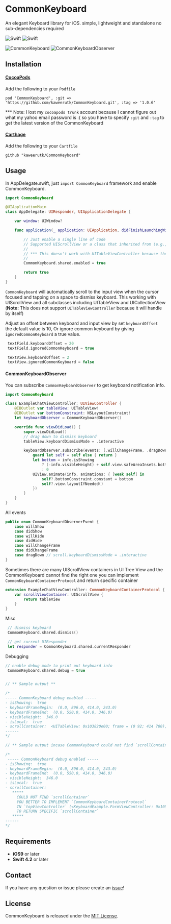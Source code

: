 # CommonKeyboard
An elegant Keyboard library for iOS. simple, lightweight and standalone no sub-dependencies required

![Swift](https://img.shields.io/badge/Swift-4.2.0-orange.svg)
![Swift](https://img.shields.io/badge/License-MIT-brightgreen.svg)

![CommonKeyboard](https://user-images.githubusercontent.com/7533178/64553337-c5806c00-d36b-11e9-8fa6-e2cc5c4e1371.gif)
![CommonKeyboardObserver](https://user-images.githubusercontent.com/7533178/64553367-d204c480-d36b-11e9-881d-0974d81e4619.gif)

## Installation

#### [CocoaPods](https://cocoapods.org/)
Add the following to your `Podfile`
````
pod 'CommonKeyboard', :git => 'https://github.com/kaweerutk/CommonKeyboard.git', :tag => '1.0.6'
````
***  Note: I lost my `cocoapods trunk` account because I cannot figure out what my yahoo email password is :( so you have to specify `:git` and `:tag` to get the latest version of the CommonKeyboard
#### [Carthage](https://github.com/Carthage/Carthage)
Add the following to your `Cartfile`
````
github "kaweerutk/CommonKeyboard"
````

## Usage
In AppDelegate.swift, just `import CommonKeyboard` framework and enable CommonKeyboard.
```swift
import CommonKeyboard

@UIApplicationMain
class AppDelegate: UIResponder, UIApplicationDelegate {

    var window: UIWindow?

    func application(_ application: UIApplication, didFinishLaunchingWithOptions launchOptions: [UIApplication.LaunchOptionsKey: Any]?) -> Bool {

        // Just enable a single line of code
        // Supported UIScrollView or a class that inherited from (e.g., UITableView or UICollectionView)
        //
        // *** This doesn't work with UITableViewController because they've a built-in handler ***
        //
        CommonKeyboard.shared.enabled = true

        return true
    }
}
```
`CommonKeyboard` will automatically scroll to the input view when the cursor focused and tapping on a space to dismiss keyboard. This working with UIScrollView and all subclasses including UITableView and UICollectionView
(<strong>Note:</strong> This does not support `UITableViewController` because it will handle by itself)

Adjust an offset between keyboard and input view by set `keyboardOffset` the default value is 10, Or ignore common keyboard by giving `ignoredCommonKeyboard` a true value.

```swift
 textField.keyboardOffset = 20
 textField.ignoredCommonKeyboard = true

 textView.keyboardOffset = 2
 textView.ignoredCommonKeyboard = false
```

#### CommonKeyboardObserver
You can subscribe `CommonKeyboardObserver` to get keyboard notification info.

```swift
import CommonKeyboard

class ExampleChatViewController: UIViewController {
    @IBOutlet var tableView: UITableView!
    @IBOutlet var bottomConstraint: NSLayoutConstraint!
    let keyboardObserver = CommonKeyboardObserver()

    override func viewDidLoad() {
        super.viewDidLoad()
        // drag down to dismiss keyboard
        tableView.keyboardDismissMode = .interactive

        keyboardObserver.subscribe(events: [.willChangeFrame, .dragDown]) { [weak self] (info) in
            guard let self = self else { return }
            let bottom = info.isShowing
                ? (-info.visibleHeight) + self.view.safeAreaInsets.bottom
                : 0
            UIView.animate(info, animations: { [weak self] in
                self?.bottomConstraint.constant = bottom
                self?.view.layoutIfNeeded()
            })
        }
    }
}
```

All events
```swift
public enum CommonKeyboardObserverEvent {
    case willShow
    case didShow
    case willHide
    case didHide
    case willChangeFrame
    case didChangeFrame
    case dragDown // scroll.keyboardDismissMode = .interactive
}
```

Sometimes there are many UIScrollView containers in UI Tree View and the CommonKeyboard cannot find the right one you can implement `CommonKeyboardContainerProtocol` and return specific container

```swift
extension ExampleChatViewController: CommonKeyboardContainerProtocol {
    var scrollViewContainer: UIScrollView {
        return tableView
    }
}
```

Misc

```swift
 // dismiss keyboard
 CommonKeyboard.shared.dismiss()

 // get current UIResponder
 let responder = CommonKeyboard.shared.currentResponder
```

Debugging

```swift
// enable debug mode to print out keyboard info
 CommonKeyboard.shared.debug = true


// ** Sample output **

/*
----- CommonKeyboard debug enabled -----
- isShowing:  true
- keyboardFrameBegin:  (0.0, 896.0, 414.0, 243.0)
- keyboardFrameEnd:  (0.0, 550.0, 414.0, 346.0)
- visibleHeight:  346.0
- isLocal:  true
- scrollContainer:  <UITableView: 0x103820e00; frame = (0 92; 414 700); clipsToBounds = YES; autoresize = RM+BM; gestureRecognizers = <NSArray: 0x28223a310>; layer = <CALayer: 0x282cf2960>; contentOffset: {0, 0}; contentSize: {414, 0}; adjustedContentInset: {0, 0, 0, 0}; dataSource: (null)>
------
*/

// ** Sample output incase CommonKeyboard could not find `scrollContainer` **

/*
 ----- CommonKeyboard debug enabled -----
- isShowing:  true
- keyboardFrameBegin:  (0.0, 896.0, 414.0, 243.0)
- keyboardFrameEnd:  (0.0, 550.0, 414.0, 346.0)
- visibleHeight:  346.0
- isLocal:  true
- scrollContainer:    
   ***** 
     COULD NOT FIND `scrollContainer` 
     YOU BETTER TO IMPLEMENT `CommonKeyboardContainerProtocol` 
     IN `topViewController` (<KeyboardExample.FormViewController: 0x10570a150> 
     TO RETURN SPECIFIC `scrollContainer` 
   *****
------
*/
```

## Requirements
- **iOS9** or later
- **Swift 4.2** or later

## Contact
If you have any question or issue please create an [issue](https://github.com/kaweerutk/CommonKeyboard/issues/new)!

## License
CommonKeyboard is released under the [MIT License](https://github.com/kaweerutk/CommonKeyboard/blob/master/LICENSE.md).
